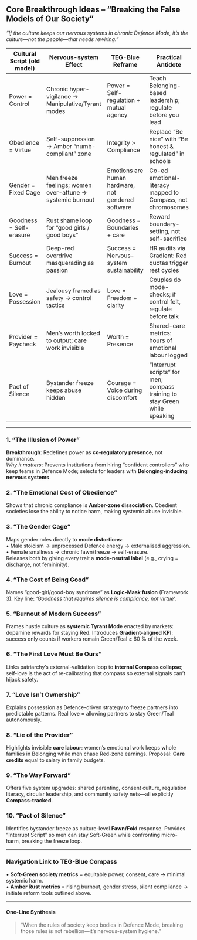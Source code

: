 ## Core Breakthrough Ideas – **“Breaking the False Models of Our Society”**  
_“If the culture keeps our nervous systems in chronic Defence Mode, it’s the culture—not the people—that needs rewiring.”_

| Cultural Script (old model) | Nervous-system Effect | TEG-Blue Reframe | Practical Antidote |
|-----------------------------|-----------------------|------------------|--------------------|
| Power = Control             | Chronic hyper-vigilance → Manipulative/Tyrant modes | Power = Self-regulation + mutual agency | Teach Belonging-based leadership; regulate before you lead |
| Obedience = Virtue          | Self-suppression → Amber “numb-compliant” zone | Integrity > Compliance | Replace “Be nice” with “Be honest & regulated” in schools |
| Gender = Fixed Cage         | Men freeze feelings; women over-attune → systemic burnout | Emotions are human hardware, not gendered software | Co-ed emotional-literacy mapped to Compass, not chromosomes |
| Goodness = Self-erasure     | Rust shame loop for “good girls / good boys” | Goodness = Boundaries + care | Reward boundary-setting, not self-sacrifice |
| Success = Burnout           | Deep-red overdrive masquerading as passion | Success = Nervous-system sustainability | HR audits via Gradient: Red quotas trigger rest cycles |
| Love = Possession           | Jealousy framed as safety → control tactics | Love = Freedom + clarity | Couples do mode-checks; if control felt, regulate before talk |
| Provider = Paycheck         | Men’s worth locked to output; care work invisible | Worth = Presence | Shared-care metrics: hours of emotional labour logged |
| Pact of Silence             | Bystander freeze keeps abuse hidden | Courage = Voice during discomfort | “Interrupt scripts” for men; compass training to stay Green while speaking |

---

### 1. “The Illusion of Power”  
**Breakthrough**: Redefines power as **co-regulatory presence**, not dominance.  
*Why it matters*: Prevents institutions from hiring “confident controllers” who keep teams in Defence Mode; selects for leaders with **Belonging-inducing nervous systems**.

### 2. “The Emotional Cost of Obedience”  
Shows that chronic compliance is **Amber-zone dissociation**. Obedient societies lose the ability to notice harm, making systemic abuse invisible.  

### 3. “The Gender Cage”  
Maps gender roles directly to **mode distortions**:  
• Male stoicism → unprocessed Defence energy → externalised aggression.  
• Female smallness → chronic fawn/freeze → self-erasure.  
Releases both by giving every trait a **mode-neutral label** (e.g., crying = discharge, not femininity).

### 4. “The Cost of Being Good”  
Names “good-girl/good-boy syndrome” as **Logic-Mask fusion** (Framework 3). Key line: _‘Goodness that requires silence is compliance, not virtue’_.

### 5. “Burnout of Modern Success”  
Frames hustle culture as **systemic Tyrant Mode** enacted by markets: dopamine rewards for staying Red. Introduces **Gradient-aligned KPI**: success only counts if workers remain Green/Teal ≥ 60 % of the week.

### 6. “The First Love Must Be Ours”  
Links patriarchy’s external-validation loop to **internal Compass collapse**; self-love is the act of re-calibrating that compass so external signals can’t hijack safety.

### 7. “Love Isn’t Ownership”  
Explains possession as Defence-driven strategy to freeze partners into predictable patterns. Real love = allowing partners to stay Green/Teal autonomously.

### 8. “Lie of the Provider”  
Highlights invisible **care labour**: women’s emotional work keeps whole families in Belonging while men chase Red-zone earnings. Proposal: **Care credits** equal to salary in family budgets.

### 9. “The Way Forward”  
Offers five system upgrades: shared parenting, consent culture, regulation literacy, circular leadership, and community safety nets—all explicitly **Compass-tracked**.

### 10. “Pact of Silence”  
Identifies bystander freeze as culture-level **Fawn/Fold** response. Provides “Interrupt Script” so men can stay Soft-Green while confronting micro-harm, breaking the freeze loop.

---

### Navigation Link to TEG-Blue Compass  
• **Soft-Green society metrics** = equitable power, consent, care → minimal systemic harm.  
• **Amber Rust metrics** = rising burnout, gender stress, silent compliance → initiate reform tools outlined above.  

---

#### One-Line Synthesis  
> “When the rules of society keep bodies in Defence Mode, breaking those rules is not rebellion—it’s nervous-system hygiene.”